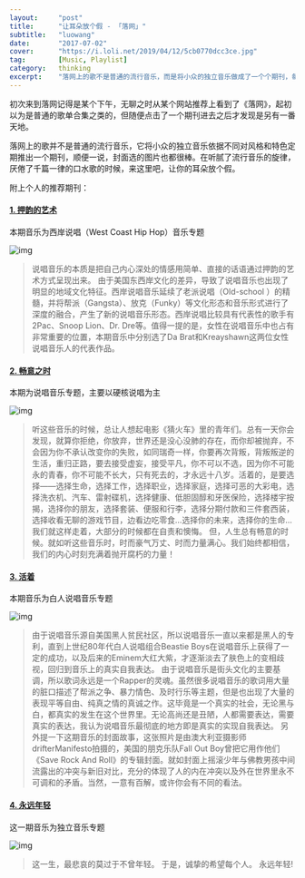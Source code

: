 ```yaml
---
layout:     "post"
title:      "让耳朵放个假 - 「落网」"
subtitle:   "luowang"
date:       "2017-07-02"
cover:      "https://i.loli.net/2019/04/12/5cb0770dcc3ce.jpg"
tag:        [Music, Playlist]
category:   thinking
excerpt:    "落网上的歌不是普通的流行音乐，而是将小众的独立音乐做成了一个个期刊，每一个都是独具特色。"
---
```


初次来到落网记得是某个下午，无聊之时从某个网站推荐上看到了《落网》，起初以为是普通的歌单合集之类的，但随便点击了一个期刊进去之后才发现是另有一番天地。

落网上的歌并不是普通的流行音乐，它将小众的独立音乐依据不同对风格和特色定期推出一个期刊，顺便一说，封面选的图片也都很棒。在听腻了流行音乐的旋律，厌倦了千篇一律的口水歌的时候，来这里吧，让你的耳朵放个假。

附上个人的推荐期刊：

#### [1. 押韵的艺术](http://www.luoo.net/music/621)
本期音乐为西岸说唱（West Coast Hip Hop）音乐专题

![img](https://i.loli.net/2018/07/10/5b441dc8b0c9f.jpg)

> 说唱音乐的本质是把自己内心深处的情感用简单、直接的话语通过押韵的艺术方式呈现出来。
由于美国东西岸文化的差异，导致了说唱音乐也出现了明显的地域文化特征。西岸说唱音乐延续了老派说唱（Old-school ）的精髓，并将帮派（Gangsta）、放克（Funky）等文化形态和音乐形式进行了深度的融合，产生了新的说唱音乐形态。西岸说唱比较具有代表性的歌手有2Pac、Snoop Lion、Dr. Dre等。值得一提的是，女性在说唱音乐中也占有非常重要的位置，本期音乐中分别选了Da Brat和Kreayshawn这两位女性说唱音乐人的代表作品。

#### [2. 畅意之时](http://www.luoo.net/music/650)
本期为说唱音乐专题，主要以硬核说唱为主

![img](https://i.loli.net/2018/07/10/5b441dd90d545.jpg)

> 听这些音乐的时候，总让人想起电影《猜火车》里的青年们。总有一天你会发现，就算你拒绝，你放弃，世界还是没心没肺的存在，而你却被抛弃，不会因为你不承认改变你的失败，如同瑞奇一样，你要再次背叛，背叛叛逆的生活，重归正路，要去接受虚妄，接受平凡，你不可以不选，因为你不可能永的青春，你不可能不长大，只有死去的，才永远十八岁。活着的，是要选择——选择生命，选择工作，选择职业，选择家庭，选择可恶的大彩电，选择洗衣机、汽车、雷射碟机，选择健康、低胆固醇和牙医保险，选择楼宇按揭，选择你的朋友，选择套装、便服和行李，选择分期付款和三件套西装，选择收看无聊的游戏节目，边看边吃零食...选择你的未来，选择你的生命...
我们就这样走着，大部分的时候都在自责和懊悔。
但，人生总有畅意的时候。就如听这些音乐时，时而豪气万丈、时而力量满心。我们始终都相信，我们的内心时刻充满着抛开腐朽的力量！

#### [3. 活着](http://www.luoo.net/music/798")
本期音乐为白人说唱音乐专题

![img](https://i.loli.net/2018/07/10/5b441de09379c.jpg)

> 由于说唱音乐源自美国黑人贫民社区，所以说唱音乐一直以来都是黑人的专利，直到上世纪80年代白人说唱组合Beastie Boys在说唱音乐上获得了一定的成功，以及后来的Eminem大红大紫，才逐渐淡去了肤色上的变相歧视，回归到音乐上的真实自我表达。
由于说唱音乐是街头文化的主要基调，所以歌词永远是一个Rapper的灵魂。虽然很多说唱音乐的歌词用大量的脏口描述了帮派之争、暴力情色、及时行乐等主题，但是也出现了大量的表现平等自由、纯真之情的真诚之作。这毕竟是一个真实的社会，无论黑与白，都真实的发生在这个世界里。无论高尚还是丑陋，人都需要表达，需要真实的表达，我认为说唱音乐最彻底的地方即是真实的实现自我表达。
另外提一下这期音乐的封面故事，这张照片是由澳大利亚摄影师drifterManifesto拍摄的，美国的朋克乐队Fall Out Boy曾把它用作他们《Save Rock And Roll》的专辑封面。就如封面上摇滚少年与佛教男孩中间流露出的冲突与新旧对比，充分的体现了人的内在冲突以及外在世界里永不可调和的矛盾。当然，一意有百解，或许你会有不同的看法。

#### [4. 永远年轻](http://www.luoo.net/music/643)
这一期音乐为独立音乐专题

![img](https://i.loli.net/2018/07/10/5b441dede5d43.jpg)

> 这一生，最悲哀的莫过于不曾年轻。
于是，诚挚的希望每个人。
永远年轻!
